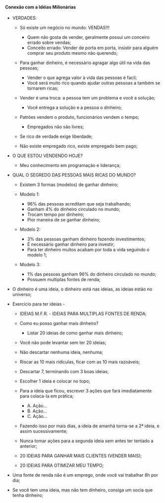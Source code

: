 #### Conexão com a Idéias Milionárias

- VERDADES:

  - Só existe um negócio no mundo: VENDAS!!!
    - Quem não gosta de vender, geralmente possui um conceiro errado sobre vendas;
    - Conceito errado: Vender de porta em porta, insistir para alguém comprar seu produto mesmo não querendo;
  
  - Para ganhar dinheiro, é necessário agragar algo útil na vida das pessoas;
    - Vender o que agrega valor à vida das pessoas é facil;
    - Você será muito rico quando ajudar outras pessoas a também se tornarem ricas;

  - Vender é uma troca: a pessoa tem um problema e você a solução;
    - Você entrega a solução e a pessoa o dinheiro;

  - Patrões vendem o produto, funcionários vendem o tempo;
    - Empregados não são livres;

  - Se rico de verdade exige liberdade;
  - Não existe empregado rico, existe empregado bem pago;

- O QUE ESTOU VENDENDO HOJE?

  - Meu conhecimento em programação e liderança;

- QUAL O SEGREDO DAS PESSOAS MAIS RICAS DO MUNDO?
  
  - Existem 3 formas (modelos) de ganhar dinheiro;
  - Modelo 1: 
    - 96% das pessoas acreditam que seja trabalhando;
    - Ganham 4% do dinheiro circulado no mundo;
    - Trocam tempo por dinheiro;
    - Pior maneira de se ganhar dinheiro;

  - Modelo 2:
    - 3% das pessoas ganham dinheiro fazendo investimentos;
    - É necessário ganhar dinheiro para investir;
    - Para ter dinheiro muitos acabam por toda a vida seguindo o modelo 1;

  - Modelo 3:
    - 1% das pessoas ganham 96% do dinheiro circulado no mundo;
    - Possuem multiplas fontes de renda;
    
- O dinheiro é uma ideia, o dinheiro está nas ideias, as ideias estão no universo;

- Exercício para ter ideias - 
  
  - IDEIAS M.F.R. - IDEIAS PARA MULTIPLAS FONTES DE RENDA;
  - Como eu posso ganhar mais dinheiro?
    - Listar 20 ideias de como ganhar mais dinheiro;
  - Você não pode levantar sem ter 20 ideias;
  - Não descartar nenhuma ideia, nenhuma;
  - Riscar as 10 mais ridículas, ficar com as 10 mais razoáveis;
  - Descartar 7, terminando com 3 boas ideias;
  - Escolher 1 ideia e colocar no topo;
  - Para a ideia que ficou, escrever 3 ações que fará imediatamente para colaca-la em prática;
    - A. Ação...
    - B. Ação...
    - C. Ação...
  - Fazendo isso por mais dias, a ideia de amanhã torna-se a 2ª ideia, e assim sucessivamente;
  - Nunca tomar ações para a segunda ideia sem antes ter tentado a anterior;

  - 20 IDEIAS PARA GANHAR MAIS CLIENTES (VENDER MAIS);
  - 20 IDEIAS PARA OTIMIZAR MEU TEMPO;

- Uma fonte de renda não é um emprego, onde você vai trabalhar 8h por dia;
- Se você tem uma ideia, mas não tem dinheiro, consiga um socia que tenha dinheiro;